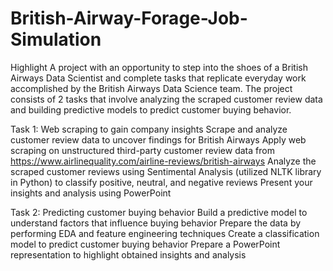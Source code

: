 # British-Airway-Forage-Job-Simulation

Highlight
A project with an opportunity to step into the shoes of a British Airways Data Scientist and complete tasks that replicate everyday work accomplished by the British Airways Data Science team. The project consists of 2 tasks that involve analyzing the scraped customer review data and building predictive models to predict customer buying behavior.

Task 1: Web scraping to gain company insights
Scrape and analyze customer review data to uncover findings for British Airways
Apply web scraping on unstructured third-party customer review data from https://www.airlinequality.com/airline-reviews/british-airways
Analyze the scraped customer reviews using Sentimental Analysis (utilized NLTK library in Python) to classify positive, neutral, and negative reviews
Present your insights and analysis using PowerPoint

Task 2: Predicting customer buying behavior
Build a predictive model to understand factors that influence buying behavior
Prepare the data by performing EDA and feature engineering techniques
Create a classification model to predict customer buying behavior
Prepare a PowerPoint representation to highlight obtained insights and analysis
